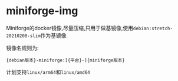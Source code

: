 # miniforge-img

Miniforge的docker镜像,尽量压缩,只用于做基镜像,使用`debian:stretch-20210208-slim`作为基镜像.

镜像名规则为:

`{debian版本}-miniforge:[{平台}-]{miniforge版本}`

计划支持`linux/arm64`和`linux/amd64`
